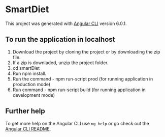 # SmartDiet

This project was generated with [Angular CLI](https://github.com/angular/angular-cli) version 6.0.1.

## To run the application in localhost

1. Download the project by cloning the project or by downloading the zip file.
2. If a zip is downladed, unzip the project folder.
3. cd smartDiet
4. Run npm install.
5. Run the command - npm run-script prod (for running application in production mode)
6. Run command - npm run-script build (for running application in development mode)

## Further help

To get more help on the Angular CLI use `ng help` or go check out the [Angular CLI README](https://github.com/angular/angular-cli/blob/master/README.md).
